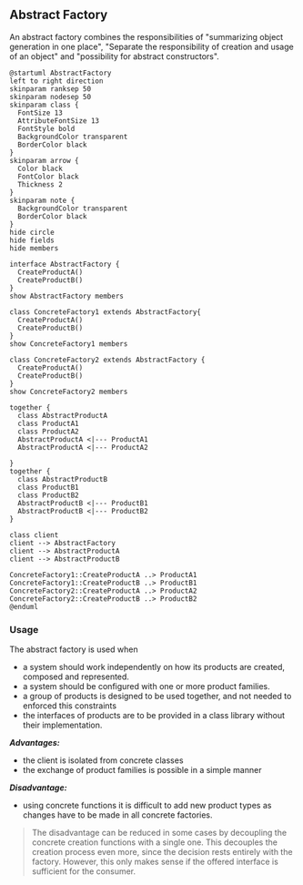 ## Abstract Factory

An abstract factory combines the responsibilities of "summarizing object generation in one place", "Separate the responsibility of creation and usage of an object" and "possibility for abstract constructors".

```plantuml
@startuml AbstractFactory
left to right direction
skinparam ranksep 50
skinparam nodesep 50
skinparam class {
  FontSize 13
  AttributeFontSize 13
  FontStyle bold
  BackgroundColor transparent
  BorderColor black
}
skinparam arrow {
  Color black
  FontColor black
  Thickness 2
}
skinparam note {
  BackgroundColor transparent
  BorderColor black
}
hide circle
hide fields
hide members

interface AbstractFactory {
  CreateProductA()
  CreateProductB()
}
show AbstractFactory members

class ConcreteFactory1 extends AbstractFactory{
  CreateProductA()
  CreateProductB()
}
show ConcreteFactory1 members

class ConcreteFactory2 extends AbstractFactory {
  CreateProductA()
  CreateProductB()
}
show ConcreteFactory2 members

together {
  class AbstractProductA
  class ProductA1 
  class ProductA2 
  AbstractProductA <|--- ProductA1 
  AbstractProductA <|--- ProductA2 

}
together {
  class AbstractProductB
  class ProductB1 
  class ProductB2
  AbstractProductB <|--- ProductB1 
  AbstractProductB <|--- ProductB2 
}
    
class client
client --> AbstractFactory
client --> AbstractProductA
client --> AbstractProductB

ConcreteFactory1::CreateProductA ..> ProductA1 
ConcreteFactory1::CreateProductB ..> ProductB1
ConcreteFactory2::CreateProductA ..> ProductA2
ConcreteFactory2::CreateProductB ..> ProductB2
@enduml
```

### Usage

The abstract factory is used when

* a system should work independently on how its products are created, composed and represented.
* a system should be configured with one or more product families.
* a group of products is designed to be used together, and not needed to enforced this constraints
* the interfaces of products are to be provided in a class library without their implementation.

***Advantages:***

* the client is isolated from concrete classes
* the exchange of product families is possible in a simple manner

***Disadvantage:***

* using concrete functions it is difficult to add new product types as changes have to be made in all concrete factories.

> The disadvantage can be reduced in some cases by decoupling the concrete creation functions with a single one. This decouples the creation process even more, since the decision rests entirely with the factory. However, this only makes sense if the offered interface is sufficient for the consumer.
